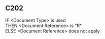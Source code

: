 ## C202
IF        &lt;Document Type&gt; is used  
THEN  &lt;Document Reference&gt; is "R"  
ELSE  &lt;Document Reference&gt; does not apply
